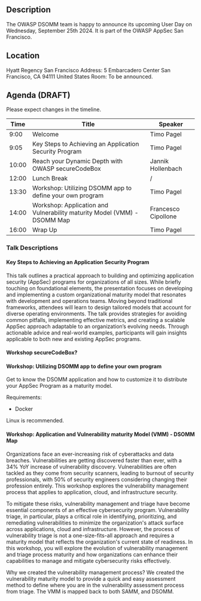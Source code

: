 ## Description

The OWASP DSOMM team is happy to announce its upcoming User Day on Wednesday, September 25th 2024. It is part of the OWASP AppSec San Francisco.

## Location
Hyatt Regency San Francisco
Address: 5 Embarcadero Center San Francisco, CA 94111 United States 
Room: To be announced.

## Agenda (DRAFT)
Please expect changes in the timeline.

| Time  | Title                                                                    | Speaker             |
|-------|--------------------------------------------------------------------------|---------------------|
| 9:00  | Welcome                                                                  | Timo Pagel          |
| 9:05  | Key Steps to Achieving an Application Security Program                   | Timo Pagel          |
| 10:00 | Reach your Dynamic Depth with OWASP secureCodeBox                        | Jannik Hollenbach   |
| 12:00 | Lunch Break                                                              | /                   |
| 13:30 | Workshop: Utilizing DSOMM app to define your own program                 | Timo Pagel          |
| 14:00 | Workshop: Application and Vulnerability maturity Model (VMM) - DSOMM Map | Francesco Cipollone |
| 16:00 | Wrap Up                                                                  | Timo Pagel          |

### Talk Descriptions
#### Key Steps to Achieving an Application Security Program
This talk outlines a practical approach to building and optimizing application security (AppSec) programs for organizations of all sizes. 
While briefly touching on foundational elements, the presentation focuses on developing and implementing a custom organizational maturity model that resonates with development and operations teams. Moving beyond traditional frameworks, attendees will learn to design tailored models that account for diverse operating environments. The talk provides strategies for avoiding common pitfalls, implementing effective metrics, and creating a scalable AppSec approach adaptable to an organization’s evolving needs. Through actionable advice and real-world examples, participants will gain insights applicable to both new and existing AppSec programs.

#### Workshop secureCodeBox?

#### Workshop: Utilizing DSOMM app to define your own program
Get to know the DSOMM application and how to customize it to distribute your AppSec Program as a maturity model.

Requirements:
- Docker

Linux is recommended.

#### Workshop: Application and Vulnerability maturity Model (VMM) - DSOMM Map
Organizations face an ever-increasing risk of cyberattacks and data breaches. Vulnerabilities are getting discovered faster than ever, with a 34% YoY increase of vulnerability discovery. Vulnerabilities are often tackled as they come from security scanners, leading to burnout of security professionals, with 50% of security engineers considering changing their profession entirely. This workshop explores the vulnerability management process that applies to application, cloud, and infrastructure security.

To mitigate these risks, vulnerability management and triage have become essential components of an effective cybersecurity program. Vulnerability triage, in particular, plays a critical role in identifying, prioritizing, and remediating vulnerabilities to minimize the organization's attack surface across applications, cloud and infrastructure. However, the process of vulnerability triage is not a one-size-fits-all approach and requires a maturity model that reflects the organization's current state of readiness. In this workshop, you will explore the evolution of vulnerability management and triage process maturity and how organizations can enhance their capabilities to manage and mitigate cybersecurity risks effectively.

Why we created the vulnerability management process?
We created the vulnerability maturity model to provide a quick and easy assessment method to define where you are in the vulnerability assessment process from triage.
The VMM is mapped back to both SAMM, and DSOMM.
